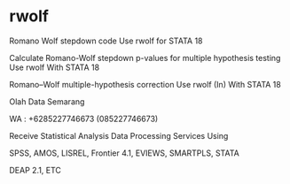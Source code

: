 # rwolf
Romano Wolf stepdown code Use rwolf for STATA 18

Calculate Romano-Wolf stepdown p-values for multiple hypothesis testing Use rwolf With STATA 18

Romano–Wolf multiple-hypothesis correction Use rwolf (In) With STATA 18

Olah Data Semarang

WA : +6285227746673 (085227746673)

Receive Statistical Analysis Data Processing Services Using

SPSS, AMOS, LISREL, Frontier 4.1, EVIEWS, SMARTPLS, STATA

DEAP 2.1, ETC
